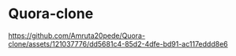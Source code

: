 ﻿# Quora-clone


https://github.com/Amruta20pede/Quora-clone/assets/121037776/dd5681c4-85d2-4dfe-bd91-ac117eddd8e6


